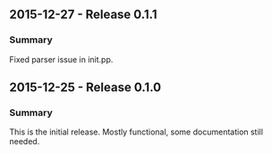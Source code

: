 ## 2015-12-27 - Release 0.1.1
### Summary
Fixed parser issue in init.pp.

## 2015-12-25 - Release 0.1.0
### Summary
This is the initial release. Mostly functional, some documentation still needed.
